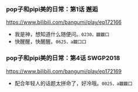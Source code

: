 ### pop子和pipi美的日常：第1话 邂逅
https://www.bilibili.com/bangumi/play/ep172166
- 我是神，想知道什么随便问。`0230，龖龖囗`
- 快醒醒，快醒醒。`0625，a龖囗囗`
### pop子和pipi美的日常：第4话 SWGP2018
https://www.bilibili.com/bangumi/play/ep172169
- 配合年轻人的话题太拼命了，好冷哦。`0025，a龖龖囗`